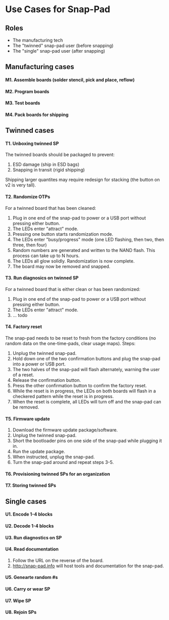 # Use Cases for Snap-Pad

## Roles
* The manufacturing tech
* The "twinned" snap-pad user (before snapping)
* The "single" snap-pad user (after snapping)

## Manufacturing cases
#### M1. Assemble boards (solder stencil, pick and place, reflow)
#### M2. Program boards
#### M3. Test boards
#### M4. Pack boards for shipping

## Twinned cases
#### T1. Unboxing twinned SP
The twinned boards should be packaged to prevent:

1. ESD damage (ship in ESD bags)
2. Snapping in transit (rigid shipping)

Shipping larger quantites may require redesign for stacking (the button on v2 is very tall).

#### T2. Randomize OTPs
For a twinned board that has been cleaned:

1. Plug in one end of the snap-pad to power or a USB port without pressing either button.
2. The LEDs enter "attract" mode.
3. Pressing one button starts randomization mode.
4. The LEDs enter "busy/progress" mode (one LED flashing, then two, then three, then four)
5. Random numbers are generated and written to the NAND flash. This process can take up to N hours.
6. The LEDs all glow solidly. Randomization is now complete.
7. The board may now be removed and snapped.

#### T3. Run diagnosics on twinned SP
For a twinned board that is either clean or has been randomized:

1. Plug in one end of the snap-pad to power or a USB port without pressing either button.
2. The LEDs enter "attract" mode.
3. ... todo

#### T4. Factory reset
The snap-pad needs to be reset to fresh from the factory conditions (no random data on the one-time-pads, clear usage maps). Steps:

1. Unplug the twinned snap-pad.
2. Hold down one of the two confirmation buttons and plug the snap-pad into a power or USB port.
3. The two halves of the snap-pad will flash alternately, warning the user of a reset.
4. Release the confirmation button.
5. Press the other confirmation button to confirm the factory reset.
6. While the reset is in progress, the LEDs on both boards will flash in a checkered pattern while the reset is in progress.
7. When the reset is complete, all LEDs will turn off and the snap-pad can be removed.

#### T5. Firmware update

1. Download the firmware update package/software.
2. Unplug the twinned snap-pad.
3. Short the bootloader pins on one side of the snap-pad while plugging it in.
4. Run the update package.
5. When instructed, unplug the snap-pad.
6. Turn the snap-pad around and repeat steps 3-5.

#### T6. Provisioning twinned SPs for an organization
#### T7. Storing twinned SPs

## Single cases
#### U1. Encode 1-4 blocks
#### U2. Decode 1-4 blocks
#### U3. Run diagnostics on SP
#### U4. Read documentation

1. Follow the URL on the reverse of the board.
2. http://snap-pad.info will host tools and documentation for the snap-pad.

#### U5. Genearte random #s
#### U6. Carry or wear SP
#### U7. Wipe SP
#### U8. Rejoin SPs
